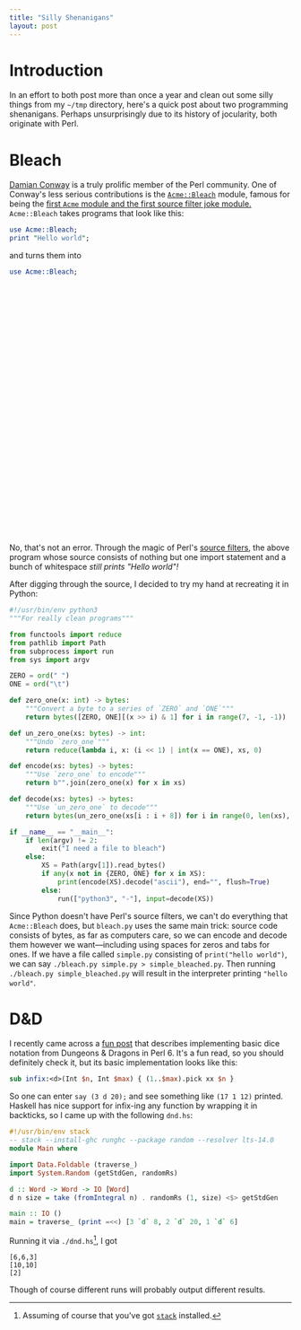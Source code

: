 ```yaml
---
title: "Silly Shenanigans"
layout: post
---
```


# Introduction

In an effort to both post more than once a year and clean out some silly things
from my `~/tmp` directory, here's a quick post about two programming
shenanigans.
Perhaps unsurprisingly due to its history of jocularity, both originate with
Perl.

# Bleach

[Damian Conway](https://en.wikipedia.org/wiki/Damian_Conway) is a truly prolific
member of the Perl community.
One of Conway's less serious contributions is the
[`Acme::Bleach`](https://metacpan.org/pod/Acme::Bleach) module, famous for
being the [first `Acme` module and the first source filter joke
module.](https://www.perlmonks.org/?node_id=967004)
`Acme::Bleach` takes programs that look like this:

```perl
use Acme::Bleach;
print "Hello world";
```

and turns them into

```perl
use Acme::Bleach;
 	 	 	 	 	 	 	 			   	   
 		 		 	 
 	 		  		
	 		 	 	 
 		      
	  	   		
       	 
 			 			 
 			 	   
   			   
		 		  	 
	        
			  	  	
		 	  	 	
	  			 		
   	 			 
     	   
	   	    
 	  	 	 	
  		   		
 		   		 
		 				 	
	      	 
 			 			 
				 		  
	  			   
		 		   	
  		  	  
 	  		 		
	   	 	  
  
```

No, that's not an error.
Through the magic of Perl's [source
filters](https://perldoc.perl.org/perlfilter.html), the above program whose
source consists of nothing but one import statement and a bunch of whitespace
_still prints "Hello world"!_

After digging through the source, I decided to try my hand at recreating it in
Python:

```Python
#!/usr/bin/env python3
"""For really clean programs"""

from functools import reduce
from pathlib import Path
from subprocess import run
from sys import argv

ZERO = ord(" ")
ONE = ord("\t")

def zero_one(x: int) -> bytes:
    """Convert a byte to a series of `ZERO` and `ONE`"""
    return bytes([ZERO, ONE][(x >> i) & 1] for i in range(7, -1, -1))

def un_zero_one(xs: bytes) -> int:
    """Undo `zero_one`"""
    return reduce(lambda i, x: (i << 1) | int(x == ONE), xs, 0)

def encode(xs: bytes) -> bytes:
    """Use `zero_one` to encode"""
    return b"".join(zero_one(x) for x in xs)

def decode(xs: bytes) -> bytes:
    """Use `un_zero_one` to decode"""
    return bytes(un_zero_one(xs[i : i + 8]) for i in range(0, len(xs), 8))

if __name__ == "__main__":
    if len(argv) != 2:
        exit("I need a file to bleach")
    else:
        XS = Path(argv[1]).read_bytes()
        if any(x not in {ZERO, ONE} for x in XS):
            print(encode(XS).decode("ascii"), end="", flush=True)
        else:
            run(["python3", "-"], input=decode(XS))
```

Since Python doesn't have Perl's source filters, we can't do everything that
`Acme::Bleach` does, but `bleach.py` uses the same main trick: source code
consists of bytes, as far as computers care, so we can encode and decode them
however we want—including using spaces for zeros and tabs for ones.
If we have a file called `simple.py` consisting of `print("hello world")`,
we can say `./bleach.py simple.py > simple_bleached.py`.
Then running `./bleach.py simple_bleached.py` will result in the interpreter
printing `"hello world"`.

# D&D

I recently came across a [fun
post](https://aearnus.github.io/2019/08/07/d-d-rolls-in-perl-6) that describes
implementing basic dice notation from Dungeons & Dragons in Perl 6.
It's a fun read, so you should definitely check it, but its basic
implementation looks like this:

```perl
sub infix:<d>(Int $n, Int $max) { (1..$max).pick xx $n }
```

So one can enter `say (3 d 20);` and see something like `(17 1 12)` printed.
Haskell has nice support for infix-ing any function by wrapping it in
backticks, so I came up with the following `dnd.hs`:

```haskell
#!/usr/bin/env stack
-- stack --install-ghc runghc --package random --resolver lts-14.0
module Main where

import Data.Foldable (traverse_)
import System.Random (getStdGen, randomRs)

d :: Word -> Word -> IO [Word]
d n size = take (fromIntegral n) . randomRs (1, size) <$> getStdGen

main :: IO ()
main = traverse_ (print =<<) [3 `d` 8, 2 `d` 20, 1 `d` 6]
```

Running it via `./dnd.hs`[^1], I got

```
[6,6,3]
[10,10]
[2]
```

Though of course different runs will probably output different results.

[^1]: Assuming of course that you've got [`stack`](https://en.wikipedia.org/wiki/Stack_(Haskell)) installed.
